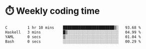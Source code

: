 
# :stopwatch: Weekly coding time
<!--START_SECTION:waka-->

```txt
C         1 hr 10 mins    ███████████████████████▒░   93.68 %
Haskell   3 mins          █▒░░░░░░░░░░░░░░░░░░░░░░░   04.99 %
YAML      0 secs          ▒░░░░░░░░░░░░░░░░░░░░░░░░   01.04 %
Bash      0 secs          ░░░░░░░░░░░░░░░░░░░░░░░░░   00.29 %
```

<!--END_SECTION:waka-->


<!-- <p> <img src="https://github-readme-stats.vercel.app/api?username=cozgerest&show_icons=true&hide_border=false" />  </p> -->

